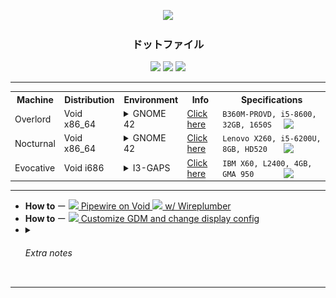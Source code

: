 <p align="center">
  <img src="/images/lycoris-recoil-takina-inoue.gif">
</p>

<h3 align="center">ドットファイル</h3>

<p align="center">
  <img src="https://forthebadge.com/images/badges/compatibility-club-penguin.svg" height="40">
  <img src="https://forthebadge.com/images/badges/just-plain-nasty.svg" height="40">
  <img src="https://forthebadge.com/images/badges/built-with-swag.svg" height="40">
</p>

** **

 <table align="center">
  <tr>
    <th>Machine</th>
    <th>Distribution</th>
    <th>Environment</th>
    <th>Info</th>
    <th>Specifications</th>
  </tr>
  <tr>
    <td>Overlord</td>
    <td>Void x86_64</td>
    <td>
      <details>
      <summary>GNOME 42</summary>
      <a href="https://raw.githubusercontent.com/czarhex/dotfiles/main/images/2022-07-19-overlord.png"><img src="/images/2022-07-19-overlord.png"></a>
      </details>
    </td>
    <td>
      <a href="https://github.com/czarhex/dotfiles/blob/main/c/OVERLORD.md">Click here</a> 
    </td>
    <td>
      <code>B360M-PROVD, i5-8600, 32GB, 1650S</code>
      <!-- <img src="https://storage-asset.msi.com/frontend/imgs/products/mb/pro_logo.png" align="right" width="60"> -->
      <img src="https://raw.githubusercontent.com/czarhex/dotfiles/main/images/MSI_Pro_Logo.png" align="right" width="60">
    </td>
  </tr>
  <tr>
    <td>Nocturnal</td>
    <td>Void x86_64</td>
    <td>
      <details>
      <summary>GNOME 42</summary>
      <a href="https://raw.githubusercontent.com/czarhex/dotfiles/main/images/2022-07-07-nocturnal.png"><img src="/images/2022-07-07-nocturnal.png"></a>
      </details>
    </td>
    <td>
      <a href="https://github.com/czarhex/dotfiles/blob/main/c/NOCTURNAL.md">Click here</a> 
    </td>
    <td>
      <code>Lenovo X260, i5-6200U, 8GB, HD520</code>
      <!-- <img src="https://static.lenovo.com/ww/img/series-redesign/logos/thinkpad-logo-white.png" align="right" width="60"> -->
      <img src="https://raw.githubusercontent.com/czarhex/dotfiles/main/images/Lenovo_Thinkpad_Logo.png" align="right" width="60">
    </td>
  </tr>
  <tr>
    <td>Evocative</td>
    <td>Void i686</td>
    <td>
      <details>
      <summary>I3-GAPS</summary>
      <!-- <img src="/images/evocative.png"> -->
      <a href="https://www.youtube.com/watch?v=KrwdRMWnt14&t=12s">Preview</a>
      </details>
    </td>
    <td>
      <a href="https://www.youtube.com/watch?v=dQw4w9WgXcQ">Click here</a> 
    </td>
    <td>
      <code>IBM X60, L2400, 4GB, GMA 950</code>
      <!-- <img src="https://static.wikia.nocookie.net/logopedia/images/b/b4/IBM_ThinkPad.svg" align="right" width="60"> -->
      <img src="https://raw.githubusercontent.com/czarhex/dotfiles/main/images/IBM_Thinkpad_Logo.png" align="right" width="60">
    </td>
  </tr>
</table> 

** **

<ul>
  <li>
  <b>How to </b>ー 
  <a href=https://github.com/czarhex/dotfiles/blob/main/c/PIPEVOID.md>
    <img src="https://fedoraloveskde.org/pipewire_logo.svg" width="15"> Pipewire on Void <img src="https://voidlinux.org/assets/img/void_bg.png" width="13"> w/ Wireplumber
  </a>
  </li>
  <li>
  <b>How to </b>ー 
  <a href=https://github.com/czarhex/dotfiles/blob/main/c/GDMCUSTOM.md>
    <img src="https://www.nicepng.com/png/full/368-3682089_ubuntu-gnome-logo-png.png" width="15"> Customize GDM and change display config
  </a>
  </li>
  <li>
  <details>
  <summary><h6>Extra notes</h6></summary>
  <b>ACPI errors?</b> change "loglevel=4" in <code>/etc/default/grub</code> to "loglevel=0" and <code>sudo update-grub</code> 
  <br></br>
  <b>Bad TTY and GRUB resolution?</b> Add these in there:
  <pre><code>
  GRUB_GFXMODE=1920x1080x32
  GRUB_GFXPAYLOAD_LINUX=1920x1080x32
  </code></pre>
  <b>NVIDIA?</b> <code>nvidia-drm.modeset=1</code>
  <br></br>
  <b>CJK and Emoji fonts:</b> noto-fonts-cjk, noto-fonts-emoji
  </details>
  </li>
</ul> 

** **
